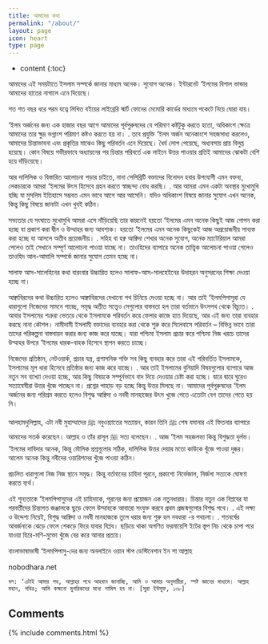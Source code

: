 ```yaml
---
title: আমাদের কথা
permalink: "/about/"
layout: page
icon: heart
type: page
---
```


* content
{:toc}

<!-- ## আমাদের কথা -->


আমাদের এই সময়টাতে ইসলাম সম্পর্কে জানার মাধ্যম অনেক। সুযোগ অনেক। ইন্টারনেট ‘ইলমের বিশাল ভান্ডার আমাদের হাতের নাগালে এনে দিয়েছে।

শত শত বছর ধরে পরম যত্নে লিখিত বইয়ের লাইব্রেরি স্মার্ট ফোনের মেমোরি কার্ডের মাধ্যমে পকেটে নিয়ে ঘোরা যায়।

‘ইলম অর্জনের জন্য এক হাজার বছর আগে আমাদের পূর্বপুরুষদের যে পরিমাণ কষ্টটুকু করতে হতো, অধিকাংশ ক্ষেত্রে আমাদের তার ক্ষুদ্র ভগ্নাংশ পরিমাণ কষ্টও করতে হয় না।
.
তবে প্রযুক্তি ‘ইলম অর্জন অনেকাংশে সহজসাধ্য করলেও, আমাদের চিন্তাভাবনা এবং প্রকৃতির মাঝেও কিছু পরিবর্তন এনে দিয়েছে। ধৈর্য লোপ পেয়েছে, অধ্যবসায় প্রায় বিলুপ্ত হয়েছে। কোন বিষয়ে গভীরভাবে অধ্যায়নের পর চিন্তার পরিবর্তে এক লাইনে উত্তর পাওয়ার প্রতিই আমাদের ঝোকটা বেশি হয়ে দাঁড়িয়েছে।

আর দালিলিক ও বিস্তারিত আলোচনা পড়ার চাইতে, নানা সেলিব্রিটি বক্তাদের বিনোদন হবার উপযোগী এমন বক্তব্য, লেকচারকে আমরা ‘ইলমের উৎস হিসেবে গ্রহন করতে স্বাচ্ছন্দ্য বোধ করছি।
.
আর আমরা এমন একটা অবস্থার মুখোমুখি হচ্ছি যা মুসলিম ইতিহাসে সম্ভবত এমন ভাবে আগে আর আসেনি। যদিও অধিকাংশ বিষয়ে জানার সুযোগ এখন অনেক, কিন্তু কিছু বিষয়ে জানাটা এখন খুবই কঠিন।

সভ্যতার যে সংঘাতে মুখোমুখি আমরা এসে দাঁড়িয়েছি তার কারনেই হয়তো ‘ইলমের এমন অনেক কিছুই আজ গোপন করা হচ্ছে যা প্রকাশ করা দ্বীন ও উম্মাহর জন্য আবশ্যক। হয়তো ‘ইলমের এমন অনেক কিছুকেই আজ অপ্রয়োজনীয় সাব্যস্ত করা হচ্ছে যা আসলে অতীব প্রয়োজনীয়।
.
সহিহ বা হক্ব আক্বিদা শেখার অনেক সুযোগ, অনেক ম্যাটেরিয়াল আমরা পেলেও তাই সেখানে সম্পূর্ণ আলোচনা পাওয়া যাচ্ছে না। তাওহিদের ব্যাপারে অনেক তাত্ত্বিক আলোচনা পাওয়া গেলেও তাওহিদ আল-আমালি সম্পর্কে জানার সুযোগ তেমন হচ্ছে না।

সালাফ আস-সালেহিনের কথা বারংবার উচ্চারিত হলেও সালাফ-আস-সালহেইনের উদাহরন অনুসরনের শিক্ষা দেওয়া হচ্ছে না।

আক্বাবিরদের কথা উচ্চারিত হলেও আক্বাবিরদের দেখানো পথ চিনিয়ে দেওয়া হচ্ছে না। আর তাই ‘ইলমপিপাসুরা যে ধারাগুলো নিজেদের সামনে পাচ্ছে, সমৃদ্ধ অতীত সত্ত্বেও সেগুলোর বাস্তবতা হল তারা বর্তমানে উৎসপথ থেকে বিচ্যুত।
.
আবার ইসলামের শত্রুরা ভেতরে থেকে ইসলামকে পরিবর্তন করে ফেলার কাজে হাত দিয়েছে, আর এই জন্য তারা ব্যবহার করছে নানা কৌশল। নামীদামী ইসলামী বক্তাদের ব্যবহার করা থেকে শুরু করে সিলেবাসে পরিবর্তন – বিভিন্ন ভাবে তারা তাদের পরিকল্পনা বাস্তবায়ন করার জন্য কাজ করে যাচ্ছে। যারা পশ্চিমা ইসলাম প্রচার করে পশ্চিমা নিজ খরচে তাদের উম্মাহর উপরে ‘ইলমের ধারক-বাহক হিসেবে স্থাপন করতে চাচ্ছে।

নিজেদের প্রতিষ্ঠান, নেটওয়ার্ক, প্রচার যন্ত্র, প্রশাসনিক শক্তি সব কিছু ব্যবহার করে তারা এই পরিবর্তিত ইসলামকে, ইসলামের মূল ধারা হিসেবে প্রতিষ্ঠার জন্য কাজ করে যাচ্ছে।
.
আর তাই ইসলামের বুনিয়াদি বিষয়গুলোর ব্যাপারে আজ নতুন সব ব্যাখ্যা দেওয়া হচ্ছে, আর কিছু বিষয়কে সম্পূর্নভাবে বাদ দিয়ে দেওয়ার চেষ্টা করা হচ্ছে। দ্বারে দ্বারে ঘুরেও সত্যান্বেষীরা উত্তর খুঁজে পাচ্ছেন না। প্রশ্নের পাহাড় বড় হচ্ছে কিন্তু উত্তর মিলছে না। আমাদের পূর্বপূরুষদের ‘ইলম অর্জনের জন্য পরিশ্রম করতে হলেও বিশুদ্ধ আক্বিদা ও নববী মানহাজের উৎস খুজে পেতে এতোটা বেগ তাদের পেতে হয় নি।

আলহামদুলিল্লাহ, এটা নবী মুহাম্মাদের ﷺ নবুওয়্যাতের সত্যায়ন, কারন তিনি ﷺ শেষ যমানার এই ফিতনার ব্যাপারে আমাদের সতর্ক করেছেন। আল্লাহ ও তাঁর রাসূল ﷺ সত্য বলেছেন।
.
আজ ‘ইলম সহজলভ্য কিন্তু বিশুদ্ধতা দুর্লভ। ‘ইলমের দাবিদার অনেক, কিন্তু মৌলিক প্রশ্নগুলোর সঠিক, দালিলিক উত্তর দেয়ার মতো কাউকে খুঁজে পাওয়া দুষ্কর। আলেম অনেক কিন্তু নবীদের ওয়ারিশদের খুঁজে পাওয়া কঠিন।

প্রচলিত ধারাগুলো নিজ নিজ স্থানে সমৃদ্ধ। কিন্তু বর্তমানের চাহিদা পূরনে, প্রকাশ্যে নির্ভেজাল, নির্জলা সত্যকে ঘোষণা করতে ব্যর্থ।

এই শূন্যতাকে ‘ইলমপিপাসুদের এই চাহিদাকে, পূরনের জন্য প্রয়োজন এক নতুনধারার। চিন্তার নতুন এক বিপ্লবের যা পরবর্তীদের চিন্তাগত জঞ্জালকে ছুড়ে ফেলে উম্মাহকে আবারো সংযুক্ত করবে প্রথম প্রজন্মগুলোর বিশুদ্ধ পথে।
.
এই লক্ষ্য ও উদ্দেশ্য নিয়েই, বিশুদ্ধ আক্বিদা ও নববী মানহাজকে তুলে ধরার জন্য শুরু হল নবধারা -র পথচলা।
.
শতবর্ষের আবর্জনাকে ঝেড়ে ফেলে শেকড়ে ফিরে যাবার বিপ্লব। ছড়িয়ে থাকা অগণিত ফরমায়েশি ইটের স্তূপ নিচ থেকে চাপা পরে যাওয়া হিরে-মণি-মুক্তো খুঁজে বের করে আনার প্রত্যয়।

বাংলাভাষাভাষী ‘ইলমপিপাসু-দের জন্য অনলাইনে ওয়ান স্টপ ডেস্টিনেশান ইন শা আল্লাহ

nobodhara.net

 

    বল: ‘এটাই আমার পথ, আল্লাহর পথে আহবান জানাচ্ছি, আমি ও আমার অনুসারীরা, স্পষ্ট জ্ঞানের মাধ্যমে। আল্লাহ মহান, পবিত্র; আমি কক্ষনো মুশরিকদের মধ্যে শামিল হব না। [সুরা ইউসুফ, ১০৮]



## Comments

{% include comments.html %}
